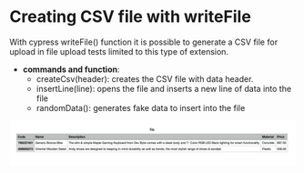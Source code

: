 # Creating CSV file with writeFile

With cypress writeFile() function it is possible to generate 
a CSV file for upload in file upload tests limited to this type of extension.

* **commands and function**:
    - createCsv(header): creates the CSV file with data header.
    - insertLine(line): opens the file and inserts a new line of data into the file
    - randomData(): generates fake data to insert into the file

![Alt text](file.png "CSV file")
